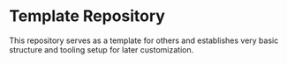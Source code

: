 # Template Repository

This repository serves as a template for others and establishes very basic structure and tooling setup for later customization.
